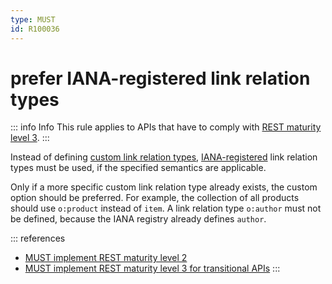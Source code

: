 ```yaml
---
type: MUST
id: R100036
---
```


# prefer IANA-registered link relation types

::: info Info
This rule applies to APIs that have to comply with [REST maturity level 3](@guidelines/R000033).
:::

Instead of defining [custom link relation types](@guidelines/R100037),
[IANA-registered](http://www.iana.org/assignments/link-relations/link-relations.xhtml) link relation types must be used, if the specified semantics are applicable.

Only if a more specific custom link relation type already exists, the custom option should be preferred.
For example, the collection of all products should use `o:product` instead of `item`.
A link relation type `o:author` must not be defined, because the IANA registry already defines `author`.

::: references

- [MUST implement REST maturity level 2](@guidelines/R000032)
- [MUST implement REST maturity level 3 for transitional APIs](@guidelines/R000033)
  :::
